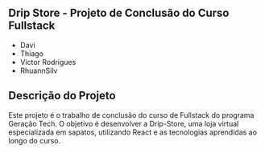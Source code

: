 ## Drip Store - Projeto de Conclusão do Curso Fullstack

- Davi
- Thiago
- Victor Rodrigues
- RhuannSilv

## Descrição do Projeto

Este projeto é o trabalho de conclusão do curso de Fullstack do programa Geração Tech. O objetivo é desenvolver a Drip-Store, uma loja virtual especializada em sapatos, utilizando React e as tecnologias aprendidas ao longo do curso.
